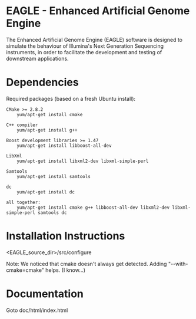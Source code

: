 EAGLE - Enhanced Artificial Genome Engine
=========================================

The Enhanced Artificial Genome Engine (EAGLE) software is designed to simulate 
the behaviour of Illumina's Next Generation Sequencing instruments, in order to 
facilitate the development and testing of downstream applications.


Dependencies
============

Required packages (based on a fresh Ubuntu install):

    CMake >= 2.8.2
        yum/apt-get install cmake

    C++ compiler
        yum/apt-get install g++

    Boost development libraries >= 1.47
        yum/apt-get install libboost-all-dev

    LibXml
        yum/apt-get install libxml2-dev libxml-simple-perl

    Samtools
        yum/apt-get install samtools

    dc
        yum/apt-get install dc

    all together:
        yum/apt-get install cmake g++ libboost-all-dev libxml2-dev libxml-simple-perl samtools dc


Installation Instructions
=========================

<EAGLE_source_dir>/src/configure

Note: We noticed that cmake doesn't always get detected. Adding "--with-cmake=cmake" helps. (I know...)


Documentation
=============

Goto doc/html/index.html

